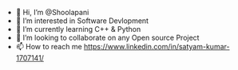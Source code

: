 - 👋 Hi, I’m @Shoolapani
- 👀 I’m interested in Software Devlopment
- 🌱 I’m currently learning C++ & Python
- 💞️ I’m looking to collaborate on any Open source Project
- 📫 How to reach me  https://www.linkedin.com/in/satyam-kumar-1707141/

<!---
Shoolapani/Shoolapani is a ✨ special ✨ repository because its `README.md` (this file) appears on your GitHub profile.
You can click the Preview link to take a look at your changes.
--->

